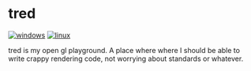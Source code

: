 # tred

[![windows](https://github.com/madeso/tred/workflows/windows/badge.svg?branch=master)](https://github.com/madeso/tred/actions?query=workflow%3Awindows)
[![linux](https://github.com/madeso/tred/workflows/linux/badge.svg?branch=master)](https://github.com/madeso/tred/actions?query=workflow%3Alinux)


tred is my open gl playground. A place where where I should be able to write crappy rendering code, not worrying about standards or whatever.
